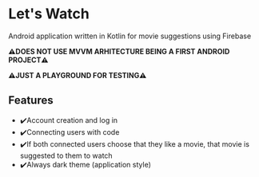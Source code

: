 # Let's Watch 
 Android application written in Kotlin for movie suggestions using Firebase
 
 **⚠️DOES NOT USE MVVM ARHITECTURE BEING A FIRST ANDROID PROJECT⚠️**
 
  **⚠️JUST A PLAYGROUND FOR TESTING⚠️**
 ## Features
 

 - ✔️Account creation and log in
 - ✔️Connecting users with code
 - ✔️If both connected users choose that they like a movie, that movie is suggested to them to watch
 - ✔️Always dark theme (application style)

